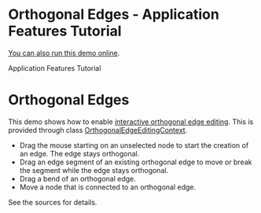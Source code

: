 <!--
 //////////////////////////////////////////////////////////////////////////////
 // @license
 // This file is part of yFiles for HTML 2.5.0.3.
 // Use is subject to license terms.
 //
 // Copyright (c) 2000-2023 by yWorks GmbH, Vor dem Kreuzberg 28,
 // 72070 Tuebingen, Germany. All rights reserved.
 //
 //////////////////////////////////////////////////////////////////////////////
-->
# Orthogonal Edges - Application Features Tutorial

[You can also run this demo online](https://live.yworks.com/demos/03-tutorial-application-features/orthogonal-edges/index.html).

Application Features Tutorial

# Orthogonal Edges

This demo shows how to enable [interactive orthogonal edge editing](https://docs.yworks.com/yfileshtml/#/dguide/interaction-orthogonal_edge_editing). This is provided through class [OrthogonalEdgeEditingContext](https://docs.yworks.com/yfileshtml/#/api/OrthogonalEdgeEditingContext).

- Drag the mouse starting on an unselected node to start the creation of an edge. The edge stays orthogonal.
- Drag an edge segment of an existing orthogonal edge to move or break the segment while the edge stays orthogonal.
- Drag a bend of an orthogonal edge.
- Move a node that is connected to an orthogonal edge.

See the sources for details.
